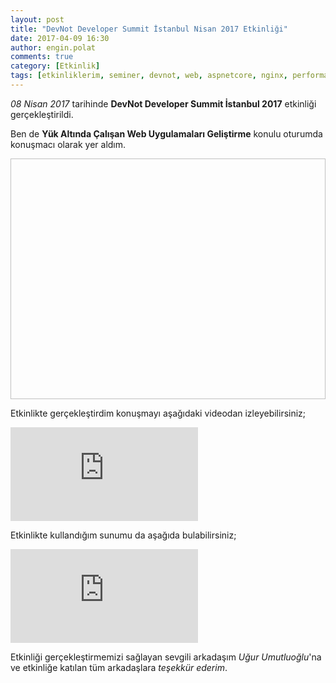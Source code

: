 ```yaml
---
layout: post
title: "DevNot Developer Summit İstanbul Nisan 2017 Etkinliği"
date: 2017-04-09 16:30
author: engin.polat
comments: true
category: [Etkinlik]
tags: [etkinliklerim, seminer, devnot, web, aspnetcore, nginx, performance]
---
```

*08 Nisan 2017* tarihinde **DevNot Developer Summit İstanbul 2017** etkinliği gerçekleştirildi.

Ben de **Yük Altında Çalışan Web Uygulamaları Geliştirme** konulu oturumda konuşmacı olarak yer aldım.

<img class="lazy img-responsive" data-src="/assets/uploads/2017/04/devnot-summit-istanbul.jpg" width="600" height="385" />

Etkinlikte gerçekleştirdim konuşmayı aşağıdaki videodan izleyebilirsiniz;

<div class="embed-responsive embed-responsive-16by9"><iframe class="embed-responsive-item" src="https://www.youtube.com/embed/kCDr_IdAxe8" frameborder="0" allowfullscreen=""></iframe></div>

Etkinlikte kullandığım sunumu da aşağıda bulabilirsiniz;

<div class="embed-responsive embed-responsive-16by9"><iframe class="embed-responsive-item" src="https://www.slideshare.net/slideshow/embed_code/76637352" frameborder="0" marginwidth="0" marginheight="0" scrolling="no"></iframe></div>

Etkinliği gerçekleştirmemizi sağlayan sevgili arkadaşım *Uğur Umutluoğlu*'na ve etkinliğe katılan tüm arkadaşlara *teşekkür ederim*.